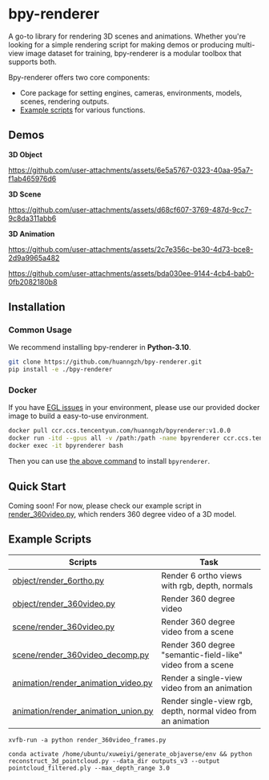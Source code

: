 # bpy-renderer

A go-to library for rendering 3D scenes and animations. Whether you're looking for a simple rendering script for making demos or producing multi-view image dataset for training, bpy-renderer is a modular toolbox that supports both.

Bpy-renderer offers two core components:

* Core package for setting engines, cameras, environments, models, scenes, rendering outputs.
* [Example scripts](./examples/) for various functions.

## Demos

**3D Object**

https://github.com/user-attachments/assets/6e5a5767-0323-40aa-95a7-f1ab465976d6

**3D Scene**

https://github.com/user-attachments/assets/d68cf607-3769-487d-9cc7-9c8da311abb6

**3D Animation**

https://github.com/user-attachments/assets/2c7e356c-be30-4d73-bce8-2d9a9965a482

https://github.com/user-attachments/assets/bda030ee-9144-4cb4-bab0-0fb2082180b8

## Installation

### Common Usage

We recommend installing bpy-renderer in **Python-3.10**.

```Bash
git clone https://github.com/huanngzh/bpy-renderer.git
pip install -e ./bpy-renderer
```

### Docker

If you have [EGL issues](https://github.com/huanngzh/bpy-renderer/issues/2) in your environment, please use our provided docker image to build a easy-to-use environment.

```Bash
docker pull ccr.ccs.tencentyun.com/huanngzh/bpyrenderer:v1.0.0
docker run -itd --gpus all -v /path:/path -name bpyrenderer ccr.ccs.tencentyun.com/huanngzh/bpyrenderer:v1.0.0
docker exec -it bpyrenderer bash
```

Then you can use [the above command](#common-usage) to install `bpyrenderer`.

## Quick Start

Coming soon! For now, please check our example script in [render_360video.py](./examples/object/render_360video.py), which renders 360 degree video of a 3D model.

## Example Scripts

| Scripts | Task |
| - | - |
| [object/render_6ortho.py](examples/object/render_6ortho.py) | Render 6 ortho views with rgb, depth, normals |
| [object/render_360video.py](examples/object/render_360video.py) | Render 360 degree video |
| [scene/render_360video.py](examples/scene/render_360video.py) | Render 360 degree video from a scene |
| [scene/render_360video_decomp.py](examples/scene/render_360video_decomp.py) | Render 360 degree "semantic-field-like" video from a scene |
| [animation/render_animation_video.py](examples/animation/render_animation_video.py) | Render a single-view video from an animation |
| [animation/render_animation_union.py](examples/animation/render_animation_union.py) | Render single-view rgb, depth, normal video from an animation |


```
xvfb-run -a python render_360video_frames.py
```

```
conda activate /home/ubuntu/xuweiyi/generate_objaverse/env && python reconstruct_3d_pointcloud.py --data_dir outputs_v3 --output pointcloud_filtered.ply --max_depth_range 3.0
```